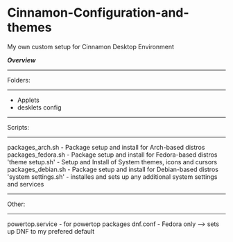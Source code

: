 # Cinnamon-Configuration-and-themes
My own custom setup for Cinnamon Desktop Environment 

*****************Overview*****************
*******
Folders:
*******
- Applets
- desklets
config
*******
Scripts:
*******
packages_arch.sh - Package setup and install for Arch-based distros
packages_fedora.sh - Package setup and install for Fedora-based distros
'theme setup.sh' - Setup and Install of System themes, icons and cursors
packages_debian.sh - Package setup and install for Debian-based distros
'system settings.sh' - installes and sets up any additional system settings and services
*******
Other:
*******
powertop.service - for powertop packages 
dnf.conf - Fedora only --> sets up DNF to my prefered default
